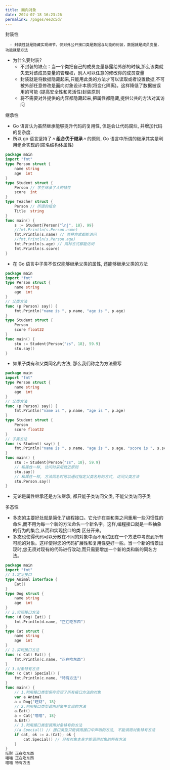 ```yaml
---
title: 面向对象
date: 2024-07-18 16:23:26
permalink: /pages/ee3c5d/
---
```


封装性

      - 封装性就是隐藏实现细节，仅对外公开接口类是数据与功能的封装，数据就是成员变量，功能就是方法

- 为什么要封装?
  - 不封装的缺点：当一个类把自己的成员变量暴露给外部的时候,那么该类就失去对该成员变量的管理权，别人可以任意的修改你的成员变量
  - 封装就是将数据隐藏起来,只能用此类的方法才可以读取或者设置数据,不可被外部任意修改是面向对象设计本质(将变化隔离)。这样降低了数据被误用的可能 (提高安全性和灵活性)封装原则
  - 将不需要对外提供的内容都隐藏起来,把属性都隐藏,提供公共的方法对其访问

继承性

- Go 语言认为虽然继承能够提升代码的复用性, 但是会让代码腐烂, 并增加代码的复杂度.
- 所以 go 语言坚持了〃**组合优于继承**〃的原则, Go 语言中所谓的继承其实是利用组合实现的(匿名结构体属性)

```go
package main
import "fmt"
type Person struct {
    name string
    age  int
}
type Student struct {
    Person // 学生继承了人的特性
    score  int
}
type Teacher struct {
    Person // 所谓的组合
    Title  string
}
func main() {
    s := Student{Person{"lnj", 18}, 99}
    //fmt.Println(s.Person.name)
    fmt.Println(s.name) // 两种方式都能访问
    //fmt.Println(s.Person.age)
    fmt.Println(s.age) // 两种方式都能访问
    fmt.Println(s.score)
}
```

- 在 Go 语言中子类不仅仅能够继承父类的属性, 还能够继承父类的方法

```go
package main
import "fmt"
type Person struct {
    name string
    age  int
}
// 父类方法
func (p Person) say() {
    fmt.Println("name is ", p.name, "age is ", p.age)
}
type Student struct {
    Person
    score float32
}
func main() {
    stu := Student{Person{"zs", 18}, 59.9}
    stu.say()
}
```

- 如果子类有和父类同名的方法, 那么我们称之为方法重写

```go
package main
import "fmt"
type Person struct {
    name string
    age  int
}
// 父类方法
func (p Person) say() {
    fmt.Println("name is ", p.name, "age is ", p.age)
}
type Student struct {
    Person
    score float32
}
// 子类方法
func (s Student) say() {
    fmt.Println("name is ", s.name, "age is ", s.age, "score is ", s.score)
}
func main() {
    stu := Student{Person{"zs", 18}, 59.9}
    // 和属性一样, 访问时采用就近原则
    stu.say()
    // 和属性一样, 方法同名时可以通过指定父类名称的方式, 访问父类方法
    stu.Person.say()
}
```

- 无论是属性继承还是方法继承, 都只能子类访问父类, 不能父类访问子类

多态性

- 多态的主要好处就是简化了编程接口。它允许在类和类之间重用一些习惯性的命名,而不用为每一个新的方法命名一个新名字。这样,编程接口就是一些抽象的行为的集合,从而和实现接口的类 区分开来。
- 多态也使得代码可以分散在不同的对象中而不用试图在一个方法中考虑到所有可能的对象。这样使得您的代码扩展性和复用性更好一些。当一个新的情景出现时,您无须对现有的代码进行改动,而只需要增加一个新的类和新的同名方法。

```go
package main
import "fmt"
// 1.定义接口
type Animal interface {
    Eat()
}
type Dog struct {
    name string
    age  int
}
// 2.实现接口方法
func (d Dog) Eat() {
    fmt.Println(d.name, "正在吃东西")
}
type Cat struct {
    name string
    age  int
}
// 2.实现接口方法
func (c Cat) Eat() {
    fmt.Println(c.name, "正在吃东西")
}
// 3.对象特有方法
func (c Cat) Special() {
    fmt.Println(c.name, "特有方法")
}
func main() {
    // 1.利用接口类型保存实现了所有接口方法的对象
    var a Animal
    a = Dog{"旺财", 18}
    // 2.利用接口类型调用对象中实现的方法
    a.Eat()
    a = Cat{"喵喵", 18}
    a.Eat()
    // 3.利用接口类型调用对象特有的方法
    //a.Special() // 接口类型只能调用接口中声明的方法, 不能调用对象特有方法
    if cat, ok := a.(Cat); ok {
        cat.Special() // 只有对象本身才能调用对象的特有方法
    }
}
旺财 正在吃东西
喵喵 正在吃东西
喵喵 特有方法
```
